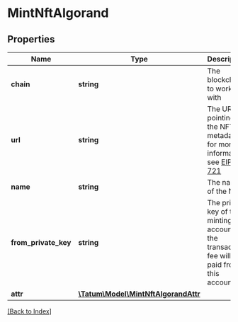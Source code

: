 # MintNftAlgorand

## Properties

Name | Type | Description | Notes
------------ | ------------- | ------------- | -------------
**chain** | **string** | The blockchain to work with |
**url** | **string** | The URL pointing to the NFT metadata; for more information, see <a href="https://eips.ethereum.org/EIPS/eip-721#specification" target="_blank">EIP-721</a> |
**name** | **string** | The name of the NFT |
**from_private_key** | **string** | The private key of the minting account; the transaction fee will be paid from this account |
**attr** | [**\Tatum\Model\MintNftAlgorandAttr**](MintNftAlgorandAttr.md) |  | [optional]

[[Back to Index]](../index.md)

